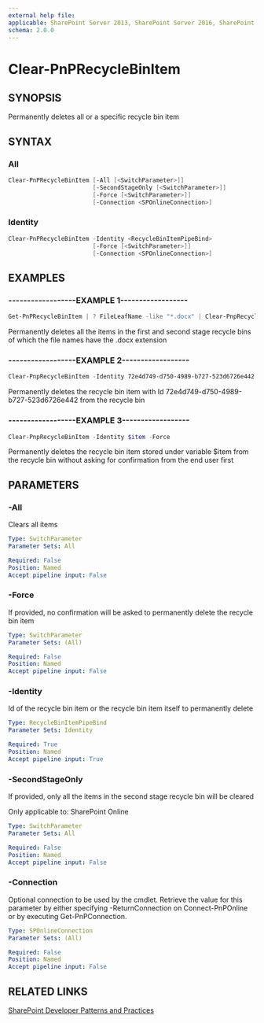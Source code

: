 ```yaml
---
external help file:
applicable: SharePoint Server 2013, SharePoint Server 2016, SharePoint Server 2019, SharePoint Online
schema: 2.0.0
---
```

# Clear-PnPRecycleBinItem

## SYNOPSIS
Permanently deletes all or a specific recycle bin item

## SYNTAX 

### All
```powershell
Clear-PnPRecycleBinItem [-All [<SwitchParameter>]]
                        [-SecondStageOnly [<SwitchParameter>]]
                        [-Force [<SwitchParameter>]]
                        [-Connection <SPOnlineConnection>]
```

### Identity
```powershell
Clear-PnPRecycleBinItem -Identity <RecycleBinItemPipeBind>
                        [-Force [<SwitchParameter>]]
                        [-Connection <SPOnlineConnection>]
```

## EXAMPLES

### ------------------EXAMPLE 1------------------
```powershell
Get-PnPRecycleBinItem | ? FileLeafName -like "*.docx" | Clear-PnpRecycleBinItem
```

Permanently deletes all the items in the first and second stage recycle bins of which the file names have the .docx extension

### ------------------EXAMPLE 2------------------
```powershell
Clear-PnpRecycleBinItem -Identity 72e4d749-d750-4989-b727-523d6726e442
```

Permanently deletes the recycle bin item with Id 72e4d749-d750-4989-b727-523d6726e442 from the recycle bin

### ------------------EXAMPLE 3------------------
```powershell
Clear-PnpRecycleBinItem -Identity $item -Force
```

Permanently deletes the recycle bin item stored under variable $item from the recycle bin without asking for confirmation from the end user first

## PARAMETERS

### -All
Clears all items

```yaml
Type: SwitchParameter
Parameter Sets: All

Required: False
Position: Named
Accept pipeline input: False
```

### -Force
If provided, no confirmation will be asked to permanently delete the recycle bin item

```yaml
Type: SwitchParameter
Parameter Sets: (All)

Required: False
Position: Named
Accept pipeline input: False
```

### -Identity
Id of the recycle bin item or the recycle bin item itself to permanently delete

```yaml
Type: RecycleBinItemPipeBind
Parameter Sets: Identity

Required: True
Position: Named
Accept pipeline input: True
```

### -SecondStageOnly
If provided, only all the items in the second stage recycle bin will be cleared

Only applicable to: SharePoint Online

```yaml
Type: SwitchParameter
Parameter Sets: All

Required: False
Position: Named
Accept pipeline input: False
```

### -Connection
Optional connection to be used by the cmdlet. Retrieve the value for this parameter by either specifying -ReturnConnection on Connect-PnPOnline or by executing Get-PnPConnection.

```yaml
Type: SPOnlineConnection
Parameter Sets: (All)

Required: False
Position: Named
Accept pipeline input: False
```

## RELATED LINKS

[SharePoint Developer Patterns and Practices](http://aka.ms/sppnp)
